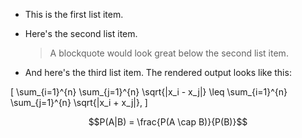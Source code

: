 * This is the first list item.
* Here's the second list item.

  > A blockquote would look great below the second list item.

* And here's the third list item.
  The rendered output looks like this:


\[
\sum_{i=1}^{n} \sum_{j=1}^{n} \sqrt{|x_i - x_j|} \leq \sum_{i=1}^{n} \sum_{j=1}^{n} \sqrt{|x_i + x_j|},
\]


$$P(A|B) = \frac{P(A \cap B)}{P(B)}$$
